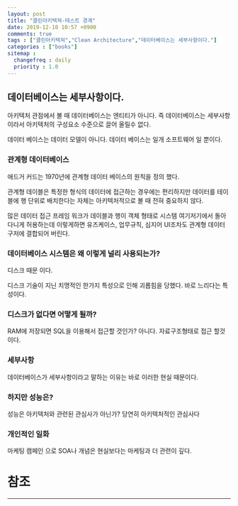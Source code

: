 ```yaml
---
layout: post
title: "클린아키텍쳐-테스트 경계"
date: 2019-12-10 10:57 +0900
comments: true
tags : ["클린아키텍쳐","Clean Architecture","데이터베이스는 세부사항이다."]
categories : ["books"]
sitemap :
  changefreq : daily
  priority : 1.0
---
```


## 데이터베이스는 세부사항이다.

아키텍처 관점에서 볼 때 데이터베이스는 엔티티가 아니다. 즉 데이터베이스는 세부사항이라서 아키텍처의 구성요소 수준으로 끌어 올릴수 없다.

데이터 베이스는 데이터 모델이 아니다. 데이터 베이스는 일개 소프트웨어 일 뿐이다.

### 관계형 데이터베이스

애드거 커드는 1970년에 관계형 데이터 베이스의 원칙을 정의 했다.

관계형 데이블은 특정한 형식의 데이터에 접근하는 경우에는 편리하지만 데이터를 테이블에 행 단위로 배치한다는 자체는 아키텍처적으로 볼 때 전혀 중요하지 않다.

많은 데이터 접근 프레임 워크가 데이블과 행이 객체 형태로 시스템 여기저기에서 돌아다니게 허용하는데 
이렇게하면 유즈케이스, 업무규칙, 심지어 UI조차도 관계형 데이터 구저에 결합되어 버린다.

### 데이터베이스 시스템은 왜 이렇게 널리 사용되는가?

디스크 때문 이다. 

디스크 기술이 지닌 치명적인 한가지 특성으로 인해 괴롭힘을 당했다. 바로 느리다는 특성이다.

### 디스크가 없다면 어떻게 될까?

RAM에 저장되면 SQL을 이용해서 접근할 것인가? 아니다. 자료구조형태로 접근 할것이다.

### 세부사항

데이터베이스가 세부사항이라고 말하는 이유는 바로 이러한 현실 때문이다.

### 하지만 성능은?

성능은 아키텍처와 관련된 관심사가 아닌가? 당연히 아키텍처적인 관심사다 

### 개인적인 일화

마케팅 캠페인 으로 SOA나 개념은 현실보다는 마케팅과 더 관련이 깊다.

# 참조
-----


